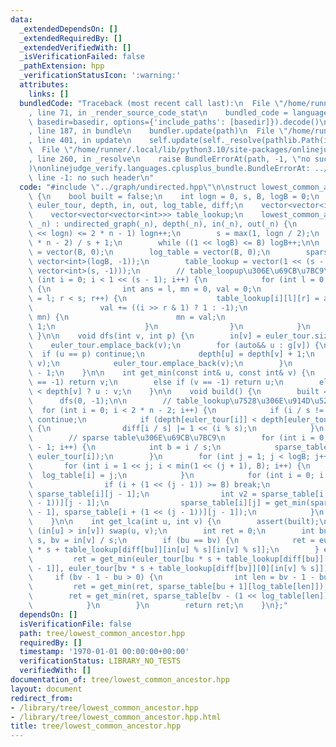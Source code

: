 ```yaml
---
data:
  _extendedDependsOn: []
  _extendedRequiredBy: []
  _extendedVerifiedWith: []
  _isVerificationFailed: false
  _pathExtension: hpp
  _verificationStatusIcon: ':warning:'
  attributes:
    links: []
  bundledCode: "Traceback (most recent call last):\n  File \"/home/runner/.local/lib/python3.10/site-packages/onlinejudge_verify/documentation/build.py\"\
    , line 71, in _render_source_code_stat\n    bundled_code = language.bundle(stat.path,\
    \ basedir=basedir, options={'include_paths': [basedir]}).decode()\n  File \"/home/runner/.local/lib/python3.10/site-packages/onlinejudge_verify/languages/cplusplus.py\"\
    , line 187, in bundle\n    bundler.update(path)\n  File \"/home/runner/.local/lib/python3.10/site-packages/onlinejudge_verify/languages/cplusplus_bundle.py\"\
    , line 401, in update\n    self.update(self._resolve(pathlib.Path(included), included_from=path))\n\
    \  File \"/home/runner/.local/lib/python3.10/site-packages/onlinejudge_verify/languages/cplusplus_bundle.py\"\
    , line 260, in _resolve\n    raise BundleErrorAt(path, -1, \"no such header\"\
    )\nonlinejudge_verify.languages.cplusplus_bundle.BundleErrorAt: ../graph/undirected.hpp:\
    \ line -1: no such header\n"
  code: "#include \"../graph/undirected.hpp\"\n\nstruct lowest_common_ancestor : undirected_graph\
    \ {\n    bool built = false;\n    int logn = 0, s, B, logB = 0;\n    vector<int>\
    \ euler_tour, depth, in, out, log_table, diff;\n    vector<vector<int>> sparse_table;\n\
    \    vector<vector<vector<int>>> table_lookup;\n    lowest_common_ancestor(int\
    \ _n) : undirected_graph(_n), depth(_n), in(_n), out(_n) {\n        while ((1\
    \ << logn) <= 2 * n - 1) logn++;\n        s = max(1, logn / 2);\n        B = (2\
    \ * n - 2) / s + 1;\n        while ((1 << logB) <= B) logB++;\n\n        diff\
    \ = vector(B, 0);\n        log_table = vector(B, 0);\n        sparse_table = vector(B,\
    \ vector<int>(logB, -1));\n        table_lookup = vector(1 << (s - 1), vector(s,\
    \ vector<int>(s, -1)));\n        // table_loopup\u306E\u69CB\u7BC9\n        for\
    \ (int i = 0; i < 1 << (s - 1); i++) {\n            for (int l = 0; l < s; l++)\
    \ {\n                int ans = l, mn = 0, val = 0;\n                for (int r\
    \ = l; r < s; r++) {\n                    table_lookup[i][l][r] = ans;\n     \
    \               val += ((i >> r & 1) ? 1 : -1);\n                    if (val <\
    \ mn) {\n                        mn = val;\n                        ans = r +\
    \ 1;\n                    }\n                }\n            }\n        }\n   \
    \ }\n\n    void dfs(int v, int p) {\n        in[v] = euler_tour.size();\n    \
    \    euler_tour.emplace_back(v);\n        for (auto&& u : g[v]) {\n          \
    \  if (u == p) continue;\n            depth[u] = depth[v] + 1;\n            dfs(u,\
    \ v);\n            euler_tour.emplace_back(v);\n        }\n        out[v] = euler_tour.size()\
    \ - 1;\n    }\n\n    int get_min(const int& u, const int& v) {\n        if (u\
    \ == -1) return v;\n        else if (v == -1) return u;\n        else return depth[u]\
    \ < depth[v] ? u : v;\n    }\n\n    void build() {\n        built = true;\n  \
    \      dfs(0, -1);\n\n        // table_lookup\u7528\u306E\u914D\u5217\n      \
    \  for (int i = 0; i < 2 * n - 2; i++) {\n            if (i / s != (i + 1) / s)\
    \ continue;\n            if (depth[euler_tour[i]] < depth[euler_tour[i + 1]])\
    \ {\n                diff[i / s] |= 1 << (i % s);\n            }\n        }\n\n\
    \        // sparse table\u306E\u69CB\u7BC9\n        for (int i = 0; i < 2 * n\
    \ - 1; i++) {\n            int b = i / s;\n            sparse_table[b][0] = get_min(sparse_table[b][0],\
    \ euler_tour[i]);\n        }\n        for (int j = 1; j < logB; j++) {\n     \
    \       for (int i = 1 << j; i < min(1 << (j + 1), B); i++) {\n              \
    \  log_table[i] = j;\n            }\n            for (int i = 0; i < B; i++) {\n\
    \                if (i + (1 << (j - 1)) >= B) break;\n                int v1 =\
    \ sparse_table[i][j - 1];\n                int v2 = sparse_table[i + (1 << (j\
    \ - 1))][j - 1];\n                sparse_table[i][j] = get_min(sparse_table[i][j\
    \ - 1], sparse_table[i + (1 << (j - 1))][j - 1]);\n            }\n        }\n\
    \    }\n\n    int get_lca(int u, int v) {\n        assert(built);\n        if\
    \ (in[u] > in[v]) swap(u, v);\n        int ret = 0;\n        int bu = in[u] /\
    \ s, bv = in[v] / s;\n        if (bu == bv) {\n            ret = euler_tour[bu\
    \ * s + table_lookup[diff[bu]][in[u] % s][in[v] % s]];\n        } else {\n   \
    \         ret = get_min(euler_tour[bu * s + table_lookup[diff[bu]][in[u] % s][s\
    \ - 1]], euler_tour[bv * s + table_lookup[diff[bv]][0][in[v] % s]]);\n       \
    \     if (bv - 1 - bu > 0) {\n                int len = bv - 1 - bu;\n       \
    \         ret = get_min(ret, sparse_table[bu + 1][log_table[len]]);\n        \
    \        ret = get_min(ret, sparse_table[bv - (1 << log_table[len])][log_table[len]]);\n\
    \            }\n        }\n        return ret;\n    }\n};"
  dependsOn: []
  isVerificationFile: false
  path: tree/lowest_common_ancestor.hpp
  requiredBy: []
  timestamp: '1970-01-01 00:00:00+00:00'
  verificationStatus: LIBRARY_NO_TESTS
  verifiedWith: []
documentation_of: tree/lowest_common_ancestor.hpp
layout: document
redirect_from:
- /library/tree/lowest_common_ancestor.hpp
- /library/tree/lowest_common_ancestor.hpp.html
title: tree/lowest_common_ancestor.hpp
---
```

